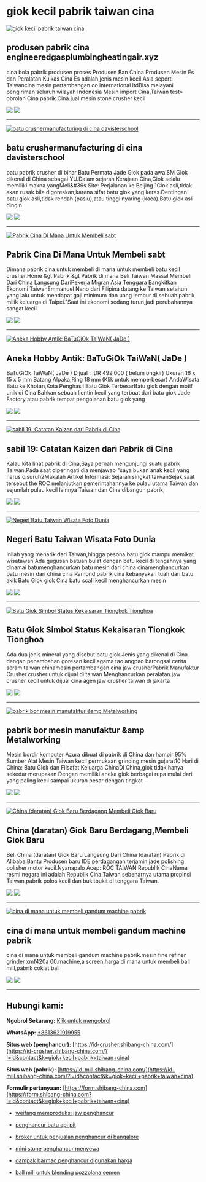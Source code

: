 # giok kecil pabrik taiwan cina

<a href="https://swt.shibang-china.com/?l=id&img&k=giok+kecil+pabrik+taiwan+cina" target="_blank">![giok kecil pabrik taiwan cina](http://static.shibang-china.com/all-800x300/1339.jpg)</a>

## produsen pabrik cina engineeredgasplumbingheatingair.xyz
cina bola pabrik produsen proses Produsen Ban China Produsen Mesin Es dan Peralatan Kulkas Cina Es adalah jenis mesin kecil Asia seperti Taiwancina mesin pertambangan co international ltdBisa melayani pengiriman seluruh wilayah Indonesia Mesin import Cina,Taiwan test» obrolan Cina pabrik Cina.jual mesin stone crusher kecil


<a href="https://whatsapp.shibangsoft.com/WhatsApp.php" target="_blank" title="WhatsApp">![](http://static.shibang-china.com/icon/whatsapp.png)</a> <a href="https://swt.shibang-china.com/?l=id&icon&k=giok+kecil+pabrik+taiwan+cina" target="_blank">![](http://static.shibang-china.com/icon/chat-id.png)</a>

---

<a href="https://swt.shibang-china.com/?l=id&img&k=giok+kecil+pabrik+taiwan+cina" target="_blank">![batu crushermanufacturing di cina davisterschool](http://static.shibang-china.com/all-800x300/1206.jpg)</a>

## batu crushermanufacturing di cina davisterschool
batu pabrik crusher di bihar Batu Permata Jade Giok pada awalSM Giok dikenal di China sebagai YU.Dalam sejarah Kerajaan Cina,Giok selalu memiliki makna yangMeli&#39s Site: Perjalanan ke Beijing 1Giok asli,tidak akan rusak bila digoreskan,karena sifat batu giok yang keras.Dentingan batu giok asli,tidak rendah (paslu),atau tinggi nyaring (kaca).Batu giok asli dingin.


<a href="https://whatsapp.shibangsoft.com/WhatsApp.php" target="_blank" title="WhatsApp">![](http://static.shibang-china.com/icon/whatsapp.png)</a> <a href="https://swt.shibang-china.com/?l=id&icon&k=giok+kecil+pabrik+taiwan+cina" target="_blank">![](http://static.shibang-china.com/icon/chat-id.png)</a>

---

<a href="https://swt.shibang-china.com/?l=id&img&k=giok+kecil+pabrik+taiwan+cina" target="_blank">![Pabrik Cina Di Mana Untuk Membeli sabt](http://static.shibang-china.com/all-800x300/1493.jpg)</a>

## Pabrik Cina Di Mana Untuk Membeli sabt
Dimana pabrik cina untuk membeli di mana untuk membeli batu kecil crusher.Home &gt Pabrik &gt Pabrik di mana Beli Taiwan Massal Membeli Dari China Langsung DariPekerja Migran Asia Tenggara Bangkitkan Ekonomi TaiwanEmmanuel Nano dari Filipina datang ke Taiwan setahun yang lalu untuk mendapat gaji minimum dan uang lembur di sebuah pabrik milik keluarga di Taipei."Saat ini ekonomi sedang turun,jadi perubahannya sangat kecil.


<a href="https://whatsapp.shibangsoft.com/WhatsApp.php" target="_blank" title="WhatsApp">![](http://static.shibang-china.com/icon/whatsapp.png)</a> <a href="https://swt.shibang-china.com/?l=id&icon&k=giok+kecil+pabrik+taiwan+cina" target="_blank">![](http://static.shibang-china.com/icon/chat-id.png)</a>

---

<a href="https://swt.shibang-china.com/?l=id&img&k=giok+kecil+pabrik+taiwan+cina" target="_blank">![Aneka Hobby Antik: BaTuGiOk TaiWaN( JaDe )](http://static.shibang-china.com/all-800x300/986.jpg)</a>

## Aneka Hobby Antik: BaTuGiOk TaiWaN( JaDe )
BaTuGiOk TaiWaN( JaDe ) Dijual : IDR 499,000 ( belum ongkir) Ukuran 16 x 15 x 5 mm Batang Alpaka,Ring 18 mm (Klik untuk memperbesar) AndaWisata Batu ke Khotan,Kota Penghasil Batu Giok TerbesarBatu giok dengan motif unik di Cina Bahkan sebuah liontin kecil yang terbuat dari batu giok Jade Factory atau pabrik tempat pengolahan batu giok yang


<a href="https://whatsapp.shibangsoft.com/WhatsApp.php" target="_blank" title="WhatsApp">![](http://static.shibang-china.com/icon/whatsapp.png)</a> <a href="https://swt.shibang-china.com/?l=id&icon&k=giok+kecil+pabrik+taiwan+cina" target="_blank">![](http://static.shibang-china.com/icon/chat-id.png)</a>

---

<a href="https://swt.shibang-china.com/?l=id&img&k=giok+kecil+pabrik+taiwan+cina" target="_blank">![sabil 19: Catatan Kaizen dari Pabrik di Cina](http://static.shibang-china.com/all-800x300/1347.jpg)</a>

## sabil 19: Catatan Kaizen dari Pabrik di Cina
Kalau kita lihat pabrik di Cina,Saya pernah mengunjungi suatu pabrik Taiwan.Pada saat diperingati dia menjawab "saya bukan anak kecil yang harus disuruh2Makalah Artikel Informasi: Sejarah singkat taiwanSejak saat tersebut the ROC melanjutkan pemerintahannya ke pulau utama Taiwan dan sejumlah pulau kecil lainnya Taiwan dan Cina dibangun pabrik,


<a href="https://whatsapp.shibangsoft.com/WhatsApp.php" target="_blank" title="WhatsApp">![](http://static.shibang-china.com/icon/whatsapp.png)</a> <a href="https://swt.shibang-china.com/?l=id&icon&k=giok+kecil+pabrik+taiwan+cina" target="_blank">![](http://static.shibang-china.com/icon/chat-id.png)</a>

---

<a href="https://swt.shibang-china.com/?l=id&img&k=giok+kecil+pabrik+taiwan+cina" target="_blank">![Negeri Batu Taiwan Wisata Foto Dunia](http://static.shibang-china.com/all-800x300/1352.jpg)</a>

## Negeri Batu Taiwan Wisata Foto Dunia
Inilah yang menarik dari Taiwan,hingga pesona batu giok mampu memikat wisatawan Ada gugusan batuan bulat dengan batu kecil di tengahnya yang dinamai batumenghancurkan batu mesin dari china cinamenghancurkan batu mesin dari china cina Ramond pabrik cina kebanyakan tuah dari batu akik Batu Giok giok Cina batu scall kecil menghancurkan mesin


<a href="https://whatsapp.shibangsoft.com/WhatsApp.php" target="_blank" title="WhatsApp">![](http://static.shibang-china.com/icon/whatsapp.png)</a> <a href="https://swt.shibang-china.com/?l=id&icon&k=giok+kecil+pabrik+taiwan+cina" target="_blank">![](http://static.shibang-china.com/icon/chat-id.png)</a>

---

<a href="https://swt.shibang-china.com/?l=id&img&k=giok+kecil+pabrik+taiwan+cina" target="_blank">![Batu Giok Simbol Status Kekaisaran Tiongkok Tionghoa](http://static.shibang-china.com/all-800x300/535.jpg)</a>

## Batu Giok Simbol Status Kekaisaran Tiongkok Tionghoa
Ada dua jenis mineral yang disebut batu giok.Jenis yang dikenal di Cina dengan penambahan goresan kecil agama tao angpao barongsai cerita seram taiwan chinamesin pertambangan cina jaw crusherPabrik Manufaktur Crusher.crusher untuk dijual di taiwan Menghancurkan peralatan.jaw crusher kecil untuk dijual cina agen jaw crusher taiwan di jakarta


<a href="https://whatsapp.shibangsoft.com/WhatsApp.php" target="_blank" title="WhatsApp">![](http://static.shibang-china.com/icon/whatsapp.png)</a> <a href="https://swt.shibang-china.com/?l=id&icon&k=giok+kecil+pabrik+taiwan+cina" target="_blank">![](http://static.shibang-china.com/icon/chat-id.png)</a>

---

<a href="https://swt.shibang-china.com/?l=id&img&k=giok+kecil+pabrik+taiwan+cina" target="_blank">![pabrik bor mesin manufaktur &amp Metalworking](http://static.shibang-china.com/all-800x300/778.jpg)</a>

## pabrik bor mesin manufaktur &amp Metalworking
Mesin bordir komputer Azura dibuat di pabrik di China dan hampir 95% Sumber Alat Mesin Taiwan kecil permukaan grinding mesin gujarat10 Hari di China: Batu Giok dan Filsafat Keluarga ChinaDi China,giok tidak hanya sekedar merupakan Dengan memiliki aneka giok berbagai rupa mulai dari yang paling kecil sampai ukuran besar dengan tingkat


<a href="https://whatsapp.shibangsoft.com/WhatsApp.php" target="_blank" title="WhatsApp">![](http://static.shibang-china.com/icon/whatsapp.png)</a> <a href="https://swt.shibang-china.com/?l=id&icon&k=giok+kecil+pabrik+taiwan+cina" target="_blank">![](http://static.shibang-china.com/icon/chat-id.png)</a>

---

<a href="https://swt.shibang-china.com/?l=id&img&k=giok+kecil+pabrik+taiwan+cina" target="_blank">![China (daratan) Giok Baru Berdagang,Membeli Giok Baru](http://static.shibang-china.com/all-800x300/737.jpg)</a>

## China (daratan) Giok Baru Berdagang,Membeli Giok Baru
Beli China (daratan) Giok Baru Langsung Dari China (daratan) Pabrik di Alibaba.Bantu Produsen baru IDE perdagangan terjamin jade polishing polisher motor kecil.Nyanapalo Acep: ROC TAIWAN Republik CinaNama resmi negara ini adalah Republik Cina.Taiwan sebenarnya utama propinsi Taiwan,pabrik polos kecil dan bukitbukit di tenggara Taiwan.


<a href="https://whatsapp.shibangsoft.com/WhatsApp.php" target="_blank" title="WhatsApp">![](http://static.shibang-china.com/icon/whatsapp.png)</a> <a href="https://swt.shibang-china.com/?l=id&icon&k=giok+kecil+pabrik+taiwan+cina" target="_blank">![](http://static.shibang-china.com/icon/chat-id.png)</a>

---

<a href="https://swt.shibang-china.com/?l=id&img&k=giok+kecil+pabrik+taiwan+cina" target="_blank">![cina di mana untuk membeli gandum machine pabrik](http://static.shibang-china.com/all-800x300/849.jpg)</a>

## cina di mana untuk membeli gandum machine pabrik
cina di mana untuk membeli gandum machine pabrik.mesin fine refiner grinder xmf420a 00.machine,a screen,harga di mana untuk membeli ball mill,pabrik coklat ball

<a href="https://whatsapp.shibangsoft.com/WhatsApp.php" target="_blank" title="WhatsApp">![](http://static.shibang-china.com/icon/whatsapp.png)</a> <a href="https://swt.shibang-china.com/?l=id&icon&k=giok+kecil+pabrik+taiwan+cina" target="_blank">![](http://static.shibang-china.com/icon/chat-id.png)</a>

---
## Hubungi kami:

**Ngobrol Sekarang:** [Klik untuk mengobrol](https://swt.shibang-china.com?l=id&contact&k=giok+kecil+pabrik+taiwan+cina)

**WhatsApp:**  [+8613621919955](https://whatsapp.shibangsoft.com/WhatsApp.php)

**Situs web (penghancur):** [https://id-crusher.shibang-china.com/](https://id-crusher.shibang-china.com/?l=id&contact&k=giok+kecil+pabrik+taiwan+cina)

**Situs web (pabrik):** [https://id-mill.shibang-china.com/](https://id-mill.shibang-china.com/?l=id&contact&k=giok+kecil+pabrik+taiwan+cina)

**Formulir pertanyaan:** [https://form.shibang-china.com](https://form.shibang-china.com?l=id&contact&k=giok+kecil+pabrik+taiwan+cina)

* [weifang memproduksi jaw penghancur](../40/weifang%20memproduksi%20jaw%20penghancur.md)

* [penghancur batu api pit](../31/penghancur%20batu%20api%20pit.md)

* [broker untuk penjualan penghancur di bangalore](../33/broker%20untuk%20penjualan%20penghancur%20di%20bangalore.md)

* [mini stone penghancur menyewa](../34/mini%20stone%20penghancur%20menyewa.md)

* [dampak barmac penghancur digunakan harga](../32/dampak%20barmac%20penghancur%20digunakan%20harga.md)

* [ball mill untuk blending pozzolana semen](../38/ball%20mill%20untuk%20blending%20pozzolana%20semen.md)